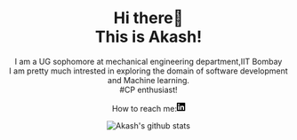 <!DOCTYPE html>
<html>
  <body>
        <h1 align="center">Hi there👋<br /> This is Akash!</h1>
        <p align="center">    
          I am a UG sophomore at mechanical engineering department,IIT Bombay<br />I am pretty much intrested in exploring the domain of software development and Machine learning.<br />
         #CP enthusiast!<br />
         </p>
          
        
<p align="center">   
How to reach me:<a href="https://www.linkedin.com/in/akash-chodankar-9a395379/"><img src="https://github.com/avc9/avc9/blob/main/linkedin-brands.svg" alt="Linkedin" width="2.9%" height="2.9%"><a/> <br />
 </p>
 <p align="center">
   <img src="https://github-readme-stats.vercel.app/api?username=avc9&theme=chartreuse-dark&show_icons=true" alt="Akash's github stats"><br />
   <!--<img src="https://github-readme-stats.vercel.app/api/top-langs/?username=avc9&theme=great-gatsby" alt="Top Langs"><br />-->
  </p>
<!--![Akash's github stats](https://github-readme-stats.vercel.app/api?username=avc9&theme=chartreuse-dark&show_icons=true)\-->
<!--![Top Langs](https://github-readme-stats.vercel.app/api/top-langs/?username=avc9&theme=great-gatsby)-->
 </p>
 </body>
 </html>
<!--
**avc9/avc9** is a ✨ _special_ ✨ repository because its `README.md` (this file) appears on your GitHub profile.

Here are some ideas to get you started:

- 🔭 I’m currently working on ...
- 🌱 I’m currently learning ...
- 👯 I’m looking to collaborate on ...
- 🤔 I’m looking for help with ...
- 💬 Ask me about ...
📫 How to reach me: Linkedin (https://www.linkedin.com/in/akash-chodankar-9a395379/)
- 😄 Pronouns: ...
- ⚡ Fun fact: ...
-->
